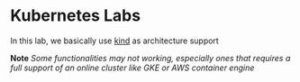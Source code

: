 # Kubernetes Labs #

In this lab, we basically use [kind](https://kind.sigs.k8s.io/docs/user/quick-start/) as architecture support

**Note**
*Some functionalities may not working, especially ones that requires a full support of an online cluster like GKE or AWS container engine*